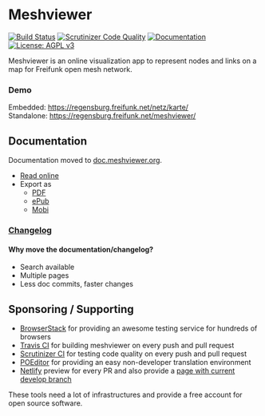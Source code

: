 # Meshviewer
[![Build Status](https://img.shields.io/travis/ffrgb/meshviewer/develop.svg?style=flat-square)](https://travis-ci.org/ffrgb/meshviewer)
[![Scrutinizer Code Quality](https://img.shields.io/scrutinizer/g/ffrgb/meshviewer/develop.svg?style=flat-square)](https://scrutinizer-ci.com/g/ffrgb/meshviewer/?branch=develop)
[![Documentation](https://img.shields.io/badge/documentation-online-brightgreen.svg?style=flat-square)](https://doc.meshviewer.org/)
[![License: AGPL v3](https://img.shields.io/github/license/ffrgb/meshviewer.svg?style=flat-square)](https://www.gnu.org/licenses/agpl-3.0)

Meshviewer is an online visualization app to represent nodes and links on a map for Freifunk open mesh network.

### Demo

Embedded: https://regensburg.freifunk.net/netz/karte/  
Standalone: https://regensburg.freifunk.net/meshviewer/

## Documentation

Documentation moved to [doc.meshviewer.org](https://doc.meshviewer.org/).

- [Read online](https://doc.meshviewer.org/)
- Export as
  - [PDF](https://doc.meshviewer.org/meshviewer.pdf)
  - [ePub](https://doc.meshviewer.org/meshviewer.epub)
  - [Mobi](https://doc.meshviewer.org/meshviewer.mobi)

### [Changelog](https://doc.meshviewer.org/changelog.html)

#### Why move the documentation/changelog?

- Search available
- Multiple pages
- Less doc commits, faster changes

## Sponsoring / Supporting

- [BrowserStack](https://www.browserstack.com/) for providing an awesome testing service for hundreds of browsers
- [Travis CI](https://travis-ci.org/) for building meshviewer on every push and pull request
- [Scrutinizer CI](https://scrutinizer-ci.com/g/ffrgb/meshviewer/) for testing code quality on every push and pull request
- [POEditor](https://poeditor.com/join/project/VZBjPNNic9) for providing an easy non-developer translation environment
- [Netlify](https://app.netlify.com/sites/meshviewer/deploys) preview for every PR and also provide a [page with current develop branch](https://meshviewer.netlify.com/)

These tools need a lot of infrastructures and provide a free account for open source software.
